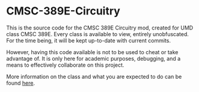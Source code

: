 # CMSC-389E-Circuitry

This is the source code for the CMSC 389E Circuitry mod, created for UMD class CMSC 389E. Every class is available to view, entirely unobfuscated. For the time being, it will be kept up-to-date with current commits.

However, having this code available is not to be used to cheat or take advantage of. It is only here for academic purposes, debugging, and a means to effectively collaborate on this project.

More information on the class and what you are expected to do can be found [here](https://cs.umd.edu/class/spring2021/cmsc389E).
